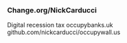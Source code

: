 ### Change.org/NickCarducci

Digital recession tax
occupybanks.uk
github.com/nickcarducci/occupywall.us
